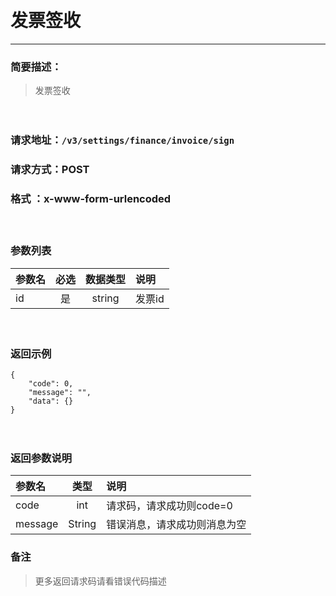 　
# 发票签收
---
### 简要描述：
>发票签收

　　　　

### 请求地址：```/v3/settings/finance/invoice/sign```

### 请求方式：POST

### 格式 ：x-www-form-urlencoded
　

### 参数列表

参数名 | 必选 | 数据类型 | 说明 
:------ | :----:| :--------: |:---- 
id|是|string|发票id

　

### 返回示例
```
{
    "code": 0,
    "message": "",
    "data": {}
}
```
　

### 返回参数说明

参数名 | 类型 | 说明
:---   |:---: |:---
code | int | 请求码，请求成功则code=0
message | String | 错误消息，请求成功则消息为空

### 备注
>更多返回请求码请看错误代码描述